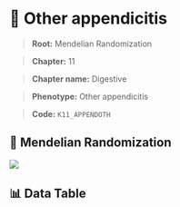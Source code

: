 # 🧪 Other appendicitis

> **Root:** Mendelian Randomization

> **Chapter:** 11  

> **Chapter name:** Digestive

> **Phenotype:** Other appendicitis  

> **Code:** `K11_APPENDOTH`

## 🧬 Mendelian Randomization  

<img src="/MR/Figures/Forward/K11_APPENDOTH.png"/>

## 📊 Data Table

<CsvTableMRF src="/MR/Data/Forward/K11_APPENDOTH.csv"/>
